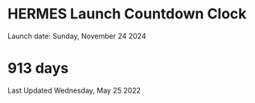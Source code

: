 # HERMES Launch Countdown Clock

Launch date: Sunday, November 24 2024
# 913 days

Last Updated Wednesday, May 25 2022